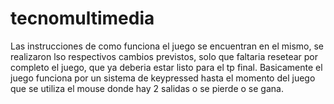 # tecnomultimedia
Las instrucciones de como funciona el juego se encuentran en el mismo, se realizaron lso respectivos cambios previstos, solo que faltaria resetear por completo el juego, que ya deberia estar listo para el tp final. Basicamente el juego funciona por un sistema de keypressed hasta el momento del juego que se utiliza el mouse donde hay 2 salidas o se pierde o se gana.
